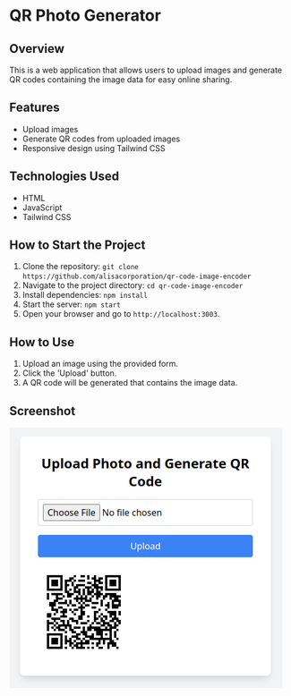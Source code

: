 # QR Photo Generator

## Overview
This is a web application that allows users to upload images and generate QR codes containing the image data for easy online sharing.

## Features
- Upload images
- Generate QR codes from uploaded images
- Responsive design using Tailwind CSS

## Technologies Used
- HTML
- JavaScript
- Tailwind CSS

## How to Start the Project
1. Clone the repository: `git clone https://github.com/alisacorporation/qr-code-image-encoder`
2. Navigate to the project directory: `cd qr-code-image-encoder`
3. Install dependencies: `npm install`
4. Start the server: `npm start`
5. Open your browser and go to `http://localhost:3003`.

## How to Use
1. Upload an image using the provided form.
2. Click the 'Upload' button.
3. A QR code will be generated that contains the image data.

## Screenshot
![Screenshot](screenshot.png)
